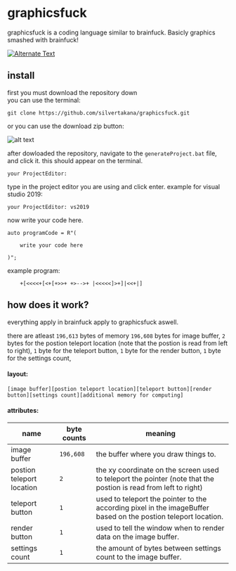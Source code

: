 # graphicsfuck

graphicsfuck is a coding language similar to brainfuck. Basicly graphics smashed with brainfuck! 

[![Alternate Text]({image-url})]({https://www.youtube.com/watch?v=GsIUcM05eXU} "Link Title")


## install

first you must download the repository down  
you can use the terminal:

```batch
git clone https://github.com/silvertakana/graphicsfuck.git
```
or you can use the download zip button:

![alt text](https://helpdeskgeek.com/wp-content/pictures/2021/06/11CodeButtonDownloadZip.png)


after dowloaded the repository, navigate to the `generateProject.bat` file, and click it. this should appear on the terminal.  
```
your ProjectEditor:
```
type in the project editor you are using and click enter.
example for visual studio 2019:
```
your ProjectEditor: vs2019
```
now write your code here.
```
auto programCode = R"(

	write your code here

)";
```
example program:
```
    +[<<<<+[<+[+>>+ +>-->+ |<<<<<]>+]|<<+|]
```
## how does it work?

everything apply in brainfuck apply to graphicsfuck aswell.

there are atleast `196,613` bytes of memory `196,608` bytes for image buffer, `2` bytes for the postion teleport location (note that the postion is read from left to right), `1` byte for the teleport button, `1` byte for the render button, `1` byte for the settings count, 

#### layout:
`[image buffer][postion teleport location][teleport button][render button][settings count][additional memory for computing]`
#### attributes:
| name | byte counts | meaning |
| ---- | ----------- | ------- |
| image buffer | `196,608` | the buffer where you draw things to. |
| postion teleport location | `2` | the xy coordinate on the screen used to teleport the pointer (note that the postion is read from left to right) |
| teleport button | `1` | used to teleport the pointer to the according pixel in the imageBuffer based on the  postion teleport location. |
| render button | `1` | used to tell the window when to render data on the image buffer. |
| settings count | `1` | the amount of bytes between settings count to the image buffer. |
